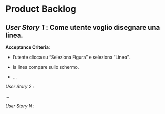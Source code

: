 # **Product Backlog**

## *User Story 1* : Come utente voglio disegnare una linea.

**Acceptance Criteria**:
* l’utente clicca su “Seleziona Figura” e seleziona “Linea”.

* la linea compare sullo schermo.

* …







*User Story 2* :

...

*User Story N* :

